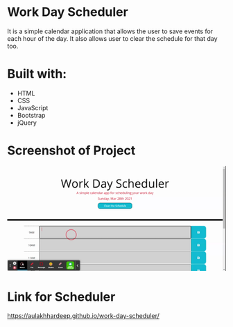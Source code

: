 # Work Day Scheduler

It is a simple calendar application that allows the user to save events for each hour of the day. It also allows user to clear the schedule for that day too.

# Built with:
* HTML
* CSS
* JavaScript
* Bootstrap
* jQuery

# Screenshot of Project

![](assets/demo.gif)

# Link for Scheduler
https://aulakhhardeep.github.io/work-day-scheduler/








